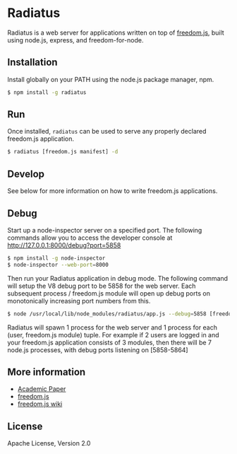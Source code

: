 Radiatus
========
Radiatus is a web server for applications written on top of [freedom.js](http://freedomjs.org),
built using node.js, express, and freedom-for-node.

## Installation
Install globally on your PATH using the node.js package manager, npm.

```bash
$ npm install -g radiatus
```

## Run
Once installed, `radiatus` can be used to serve any properly declared freedom.js application.

```bash
$ radiatus [freedom.js manifest] -d
```

## Develop
See below for more information on how to write freedom.js applications.

## Debug
Start up a node-inspector server on a specified port.
The following commands allow you to access the developer console at
http://127.0.0.1:8000/debug?port=5858

```bash
$ npm install -g node-inspector
$ node-inspector --web-port=8000
```

Then run your Radiatus application in debug mode.
The following command will setup the V8 debug port to be 5858
for the web server. Each subsequent process / freedom.js module
will open up debug ports on monotonically increasing port numbers from this.

```bash
$ node /usr/local/lib/node_modules/radiatus/app.js --debug=5858 [freedom.js manifest] -d
```

Radiatus will spawn 1 process for the web server and 1 process for each (user, freedom.js module) tuple.
For example if 2 users are logged in and your freedom.js application consists of 3 modules,
then there will be 7 node.js processes, with debug ports listening on [5858-5864]

## More information
* [Academic Paper](http://www.cs.washington.edu/education/grad/UW-CSE-13-11-01.PDF)
* [freedom.js](http://freedomjs.org)
* [freedom.js wiki](https://github.com/freedomjs/freedom/wiki)

## License
Apache License, Version 2.0
